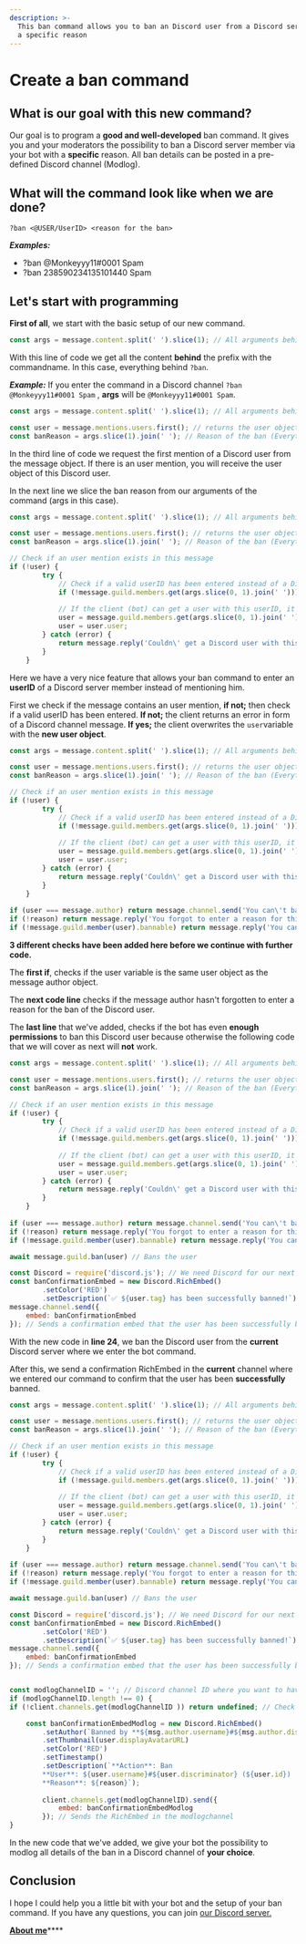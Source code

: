 ```yaml
---
description: >-
  This ban command allows you to ban an Discord user from a Discord server with
  a specific reason
---
```


# Create a ban command

## What is our goal with this new command?

Our goal is to program a **good and well-developed** ban command. It gives you and your moderators the possibility to ban a Discord server member via your bot with a **specific** reason. All ban details can be posted in a pre-defined Discord channel \(Modlog\).

## What will the command look like when we are done?

`?ban <@USER/UserID> <reason for the ban>`

_**Examples:**_

* ?ban @Monkeyyy11\#0001 Spam
* ?ban 238590234135101440 Spam

## Let's start with programming

**First of all**, we start with the basic setup of our new command.

```javascript
const args = message.content.split(' ').slice(1); // All arguments behind the command name with the prefix
```

With this line of code we get all the content **behind** the prefix with the commandname. In this case, everything behind `?ban`.

_**Example:**_ If you enter the command in a Discord channel `?ban @Monkeyyy11#0001 Spam` , **args** will be `@Monkeyyy11#0001 Spam`.



```javascript
const args = message.content.split(' ').slice(1); // All arguments behind the command name with the prefix

const user = message.mentions.users.first(); // returns the user object if an user mention exists
const banReason = args.slice(1).join(' '); // Reason of the ban (Everything behind the mention)
```

In the third line of code we request the first mention of a Discord user from the message object. If there is an user mention, you will receive the user object of this Discord user.

In the next line we slice the ban reason from our arguments of the command \(args in this case\).



```javascript
const args = message.content.split(' ').slice(1); // All arguments behind the command name with the prefix

const user = message.mentions.users.first(); // returns the user object if an user mention exists
const banReason = args.slice(1).join(' '); // Reason of the ban (Everything behind the mention)

// Check if an user mention exists in this message
if (!user) {
		try {
		    // Check if a valid userID has been entered instead of a Discord user mention
			if (!message.guild.members.get(args.slice(0, 1).join(' '))) throw new Error('Couldn\' get a Discord user with this userID!');
			
			// If the client (bot) can get a user with this userID, it overwrites the current user variable to the user object that the client fetched
			user = message.guild.members.get(args.slice(0, 1).join(' '));
			user = user.user;
		} catch (error) {
			return message.reply('Couldn\' get a Discord user with this userID!');
		}
	}
```

Here we have a very nice feature that allows your ban command to enter an **userID** of a Discord server member instead of mentioning him. 

First we check if the message contains an user mention, **if not;** then check if a valid userID has been entered. **If not;** the client returns an error in form of a Discord channel message. **If yes;** the client overwrites the `user`variable with the **new user object**.



```javascript
const args = message.content.split(' ').slice(1); // All arguments behind the command name with the prefix

const user = message.mentions.users.first(); // returns the user object if an user mention exists
const banReason = args.slice(1).join(' '); // Reason of the ban (Everything behind the mention)

// Check if an user mention exists in this message
if (!user) {
		try {
		    // Check if a valid userID has been entered instead of a Discord user mention
			if (!message.guild.members.get(args.slice(0, 1).join(' '))) throw new Error('Couldn\' get a Discord user with this userID!');
			
			// If the client (bot) can get a user with this userID, it overwrites the current user variable to the user object that the client fetched
			user = message.guild.members.get(args.slice(0, 1).join(' '));
			user = user.user;
		} catch (error) {
			return message.reply('Couldn\' get a Discord user with this userID!');
		}
	}
	
if (user === message.author) return message.channel.send('You can\'t ban yourself'); // Check if the user mention or the entered userID is the message author himsmelf
if (!reason) return message.reply('You forgot to enter a reason for this ban!'); // Check if a reason has been given by the message author
if (!message.guild.member(user).bannable) return message.reply('You can\'t ban this user because you the bot has not sufficient permissions!'); // Check if the user is bannable with the bot's permissions
```

**3 different checks have been added here before we continue with further code.**

The **first if**, checks if the user variable is the same user object as the message author object.

The **next code line** checks if the message author hasn't forgotten to enter a reason for the ban of the Discord user.

The **last line** that we've added, checks if the bot has even **enough permissions** to ban this Discord user because otherwise the following code that we will cover as next will **not** work.



```javascript
const args = message.content.split(' ').slice(1); // All arguments behind the command name with the prefix

const user = message.mentions.users.first(); // returns the user object if an user mention exists
const banReason = args.slice(1).join(' '); // Reason of the ban (Everything behind the mention)

// Check if an user mention exists in this message
if (!user) {
		try {
		    // Check if a valid userID has been entered instead of a Discord user mention
			if (!message.guild.members.get(args.slice(0, 1).join(' '))) throw new Error('Couldn\' get a Discord user with this userID!');
			
			// If the client (bot) can get a user with this userID, it overwrites the current user variable to the user object that the client fetched
			user = message.guild.members.get(args.slice(0, 1).join(' '));
			user = user.user;
		} catch (error) {
			return message.reply('Couldn\' get a Discord user with this userID!');
		}
	}
	
if (user === message.author) return message.channel.send('You can\'t ban yourself'); // Check if the user mention or the entered userID is the message author himsmelf
if (!reason) return message.reply('You forgot to enter a reason for this ban!'); // Check if a reason has been given by the message author
if (!message.guild.member(user).bannable) return message.reply('You can\'t ban this user because you the bot has not sufficient permissions!'); // Check if the user is bannable with the bot's permissions

await message.guild.ban(user) // Bans the user

const Discord = require('discord.js'); // We need Discord for our next RichEmbeds
const banConfirmationEmbed = new Discord.RichEmbed()
		.setColor('RED')
		.setDescription(`✅ ${user.tag} has been successfully banned!`);
message.channel.send({
	embed: banConfirmationEmbed
}); // Sends a confirmation embed that the user has been successfully banned
```

With the new code in **line 24**, we ban the Discord user from the **current** Discord server where we enter the bot command. 

After this, we send a confirmation RichEmbed in the **current** channel where we entered our command to confirm that the user has been **successfully** banned.



```javascript
const args = message.content.split(' ').slice(1); // All arguments behind the command name with the prefix

const user = message.mentions.users.first(); // returns the user object if an user mention exists
const banReason = args.slice(1).join(' '); // Reason of the ban (Everything behind the mention)

// Check if an user mention exists in this message
if (!user) {
		try {
		    // Check if a valid userID has been entered instead of a Discord user mention
			if (!message.guild.members.get(args.slice(0, 1).join(' '))) throw new Error('Couldn\' get a Discord user with this userID!');
			
			// If the client (bot) can get a user with this userID, it overwrites the current user variable to the user object that the client fetched
			user = message.guild.members.get(args.slice(0, 1).join(' '));
			user = user.user;
		} catch (error) {
			return message.reply('Couldn\' get a Discord user with this userID!');
		}
	}
	
if (user === message.author) return message.channel.send('You can\'t ban yourself'); // Check if the user mention or the entered userID is the message author himsmelf
if (!reason) return message.reply('You forgot to enter a reason for this ban!'); // Check if a reason has been given by the message author
if (!message.guild.member(user).bannable) return message.reply('You can\'t ban this user because you the bot has not sufficient permissions!'); // Check if the user is bannable with the bot's permissions

await message.guild.ban(user) // Bans the user

const Discord = require('discord.js'); // We need Discord for our next RichEmbeds
const banConfirmationEmbed = new Discord.RichEmbed()
		.setColor('RED')
		.setDescription(`✅ ${user.tag} has been successfully banned!`);
message.channel.send({
	embed: banConfirmationEmbed
}); // Sends a confirmation embed that the user has been successfully banned


const modlogChannelID = ''; // Discord channel ID where you want to have logged the details about the ban
if (modlogChannelID.length !== 0) {
if (!client.channels.get(modlogChannelID )) return undefined; // Check if the modlogChannelID is a real Discord server channel that really exists

	const banConfirmationEmbedModlog = new Discord.RichEmbed()
		.setAuthor(`Banned by **${msg.author.username}#${msg.author.discriminator}**`, msg.author.displayAvatarURL)
		.setThumbnail(user.displayAvatarURL)
		.setColor('RED')
		.setTimestamp()
		.setDescription(`**Action**: Ban
		**User**: ${user.username}#${user.discriminator} (${user.id}) 
		**Reason**: ${reason}`);
		
		client.channels.get(modlogChannelID).send({ 
			embed: banConfirmationEmbedModlog 
		}); // Sends the RichEmbed in the modlogchannel
}
```

In the new code that we've added, we give your bot the possibility to modlog all details of the ban in a Discord channel of **your choice**.

## Conclusion

I hope I could help you a little bit with your bot and the setup of your ban command. If you have any questions, you can join [our Discord server.](https://lenoxbot.com/discord)

[**About me**](../about-me.md)\*\*\*\*

